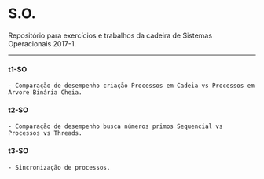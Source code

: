 # S.O.

Repositório para exercícios e trabalhos da cadeira de Sistemas Operacionais 2017-1.

------------------------------------------------------------------------------

#### t1-SO
	- Comparação de desempenho criação Processos em Cadeia vs Processos em Árvore Binária Cheia.
    
#### t2-SO
	- Comparação de desempenho busca números primos Sequencial vs Processos vs Threads.

#### t3-SO
	- Sincronização de processos.
